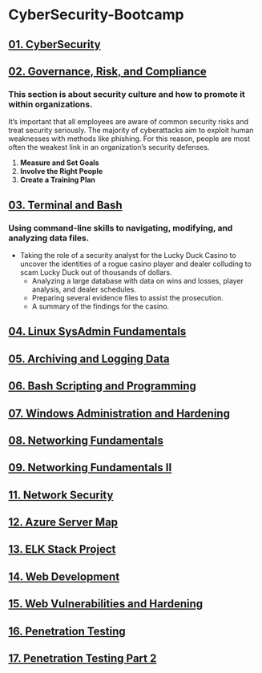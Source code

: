 # CyberSecurity-Bootcamp

## [01. CyberSecurity](https://github.com/dsteves28/CyberSecurity-Bootcamp/tree/main/01.%20CyberSecurity)



## [02. Governance, Risk, and Compliance](https://github.com/dsteves28/CyberSecurity-Bootcamp/tree/main/02.%20Governance%2C%20Risk%2C%20and%20Compliance)

### This section is about security culture and how to promote it within organizations. 
It’s important that all employees are aware of common security risks and treat security seriously. The majority of cyberattacks aim to exploit human weaknesses with methods like phishing.
For this reason, people are most often the weakest link in an organization’s security defenses.
1. **Measure and Set Goals**
2. **Involve the Right People**
3. **Create a Training Plan** 

## [03. Terminal and Bash](https://github.com/dsteves28/CyberSecurity-Bootcamp/tree/main/03.%20Terminal%20and%20Bash)

### Using command-line skills to navigating, modifying, and analyzing data files.
- Taking the role of a security analyst for the Lucky Duck Casino to uncover the identities of a rogue casino player and dealer colluding to scam Lucky Duck out of thousands of dollars.
  - Analyzing a large database with data on wins and losses, player analysis, and dealer schedules.
  - Preparing several evidence files to assist the prosecution.
  - A summary of the findings for the casino.

## [04. Linux SysAdmin Fundamentals](https://github.com/dsteves28/CyberSecurity-Bootcamp/tree/main/04.%20Linux%20SysAdmin%20Fundamentals)

## [05. Archiving and Logging Data](https://github.com/dsteves28/CyberSecurity-Bootcamp/tree/main/05.%20Archiving%20and%20Logging%20Data)

## [06. Bash Scripting and Programming](https://github.com/dsteves28/CyberSecurity-Bootcamp/tree/main/06.%20Bash%20Scripting%20and%20Programming)

## [07. Windows Administration and Hardening](https://github.com/dsteves28/CyberSecurity-Bootcamp/tree/main/07.%20Windows%20Administration%20and%20Hardening)

## [08. Networking Fundamentals](https://github.com/dsteves28/CyberSecurity-Bootcamp/tree/main/08.%20Networking%20Fundamentals)

## [09. Networking Fundamentals II](https://github.com/dsteves28/CyberSecurity-Bootcamp/tree/main/09.%20Networking%20Fundamentals%20II)

## [11. Network Security](https://github.com/dsteves28/CyberSecurity-Bootcamp/tree/main/11.%20Network%20Security)

## [12. Azure Server Map](https://github.com/dsteves28/CyberSecurity-Bootcamp/tree/main/12.%20Network%20Map)

## [13. ELK Stack Project](https://github.com/dsteves28/CyberSecurity-Bootcamp/tree/main/13.%20Elk%20Stack%20Project)

## [14. Web Development](https://github.com/dsteves28/CyberSecurity-Bootcamp/tree/main/14.%20Web%20Development)

## [15. Web Vulnerabilities and Hardening](https://github.com/dsteves28/CyberSecurity-Bootcamp/tree/main/15.%20Web%20Vulnerabilities%20and%20Hardening)

## [16. Penetration Testing](https://github.com/dsteves28/CyberSecurity-Bootcamp/tree/main/16.%20Penetration%20Testing)

## [17. Penetration Testing Part 2](https://github.com/dsteves28/CyberSecurity-Bootcamp/tree/main/17.%20Penetration%20Testing%202)

